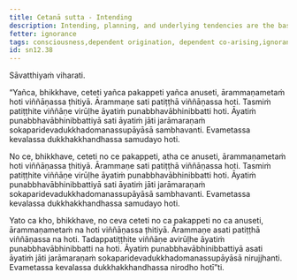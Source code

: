 ```yaml
---
title: Cetanā sutta - Intending
description: Intending, planning, and underlying tendencies are the basis for the continuation of consciousness.
fetter: ignorance
tags: consciousness,dependent origination, dependent co-arising,ignorance,craving,clinging,attachment,sn,sn12
id: sn12.38
---
```


Sāvatthiyaṁ viharati.

“Yañca, bhikkhave, ceteti yañca pakappeti yañca anuseti, ārammaṇametaṁ hoti viññāṇassa ṭhitiyā. Ārammaṇe sati patiṭṭhā viññāṇassa hoti. Tasmiṁ patiṭṭhite viññāṇe virūḷhe āyatiṁ punabbhavābhinibbatti hoti. Āyatiṁ punabbhavābhinibbattiyā sati āyatiṁ jāti jarāmaraṇaṁ sokaparidevadukkhadomanassupāyāsā sambhavanti. Evametassa kevalassa dukkhakkhandhassa samudayo hoti.

No ce, bhikkhave, ceteti no ce pakappeti, atha ce anuseti, ārammaṇametaṁ hoti viññāṇassa ṭhitiyā. Ārammaṇe sati patiṭṭhā viññāṇassa hoti. Tasmiṁ patiṭṭhite viññāṇe virūḷhe āyatiṁ punabbhavābhinibbatti hoti. Āyatiṁ punabbhavābhinibbattiyā sati āyatiṁ jāti jarāmaraṇaṁ sokaparidevadukkhadomanassupāyāsā sambhavanti. Evametassa kevalassa dukkhakkhandhassa samudayo hoti.

Yato ca kho, bhikkhave, no ceva ceteti no ca pakappeti no ca anuseti, ārammaṇametaṁ na hoti viññāṇassa ṭhitiyā. Ārammaṇe asati patiṭṭhā viññāṇassa na hoti. Tadappatiṭṭhite viññāṇe avirūḷhe āyatiṁ punabbhavābhinibbatti na hoti. Āyatiṁ punabbhavābhinibbattiyā asati āyatiṁ jāti jarāmaraṇaṁ sokaparidevadukkhadomanassupāyāsā nirujjhanti. Evametassa kevalassa dukkhakkhandhassa nirodho hotī”ti.
